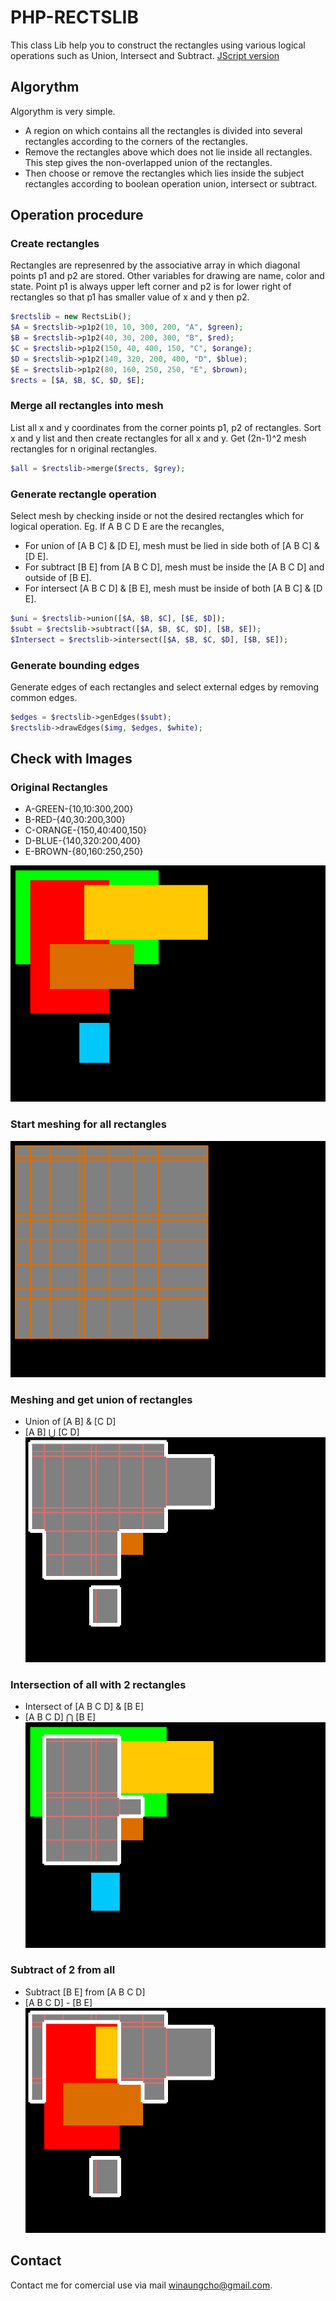 # PHP-RECTSLIB
This class Lib help you to construct the rectangles using various logical operations such as Union, Intersect and Subtract.
[JScript version](https://github.com/winaungcho/JS-RECTSLIB)
## Algorythm
Algorythm is very simple.
- A region on which contains all the rectangles is divided into several rectangles according to the corners of the rectangles.
- Remove the rectangles above which does not lie inside all rectangles. This step gives the non-overlapped union of the rectangles.
- Then choose or remove the rectangles which lies inside the subject rectangles according to boolean operation union, intersect or subtract.

## Operation procedure
### Create rectangles
Rectangles are represenred by the associative array in which diagonal points p1 and p2 are stored. Other variables for drawing are name, color and state. Point p1 is always upper left corner and p2 is for lower right of rectangles so that p1 has smaller value of x and y then p2.
````php
$rectslib = new RectsLib();
$A = $rectslib->p1p2(10, 10, 300, 200, "A", $green);
$B = $rectslib->p1p2(40, 30, 200, 300, "B", $red);
$C = $rectslib->p1p2(150, 40, 400, 150, "C", $orange);
$D = $rectslib->p1p2(140, 320, 200, 400, "D", $blue);
$E = $rectslib->p1p2(80, 160, 250, 250, "E", $brown);
$rects = [$A, $B, $C, $D, $E];
````
### Merge all rectangles into mesh
List all x and y coordinates from the corner points p1, p2 of rectangles. Sort x and y list and then create rectangles for all x and y. Get (2n-1)^2 mesh rectangles for n original rectangles.
````php
$all = $rectslib->merge($rects, $grey);
````
### Generate rectangle operation
Select mesh by checking inside or not the desired rectangles which for logical operation.
Eg. 
If A B C D E are the recangles, 
- For union of [A B C] & [D E], mesh must be lied in side both of [A B C] & [D E].
- For subtract [B E] from [A B C D], mesh must be inside the [A B C D] and outside of [B E].
- For intersect [A B C D] & [B E], mesh must be inside of both [A B C] & [D E].
````php
$uni = $rectslib->union([$A, $B, $C], [$E, $D]);
$subt = $rectslib->subtract([$A, $B, $C, $D], [$B, $E]);
$Intersect = $rectslib->intersect([$A, $B, $C, $D], [$B, $E]);
````

### Generate bounding edges
Generate edges of each rectangles and select external edges by removing common edges.

````php
$edges = $rectslib->genEdges($subt);
$rectslib->drawEdges($img, $edges, $white);
````

## Check with Images
### Original Rectangles

- A-GREEN-{10,10:300,200}
- B-RED-{40,30:200,300}
- C-ORANGE-{150,40:400,150}
- D-BLUE-{140,320:200,400}
- E-BROWN-{80,160:250,250}

![PHP-RECTSLIB](images/rectsorigin.png)

### Start meshing for all rectangles
![PHP-RECTSLIB](images/rectsuniversal.png)

### Meshing and get union of rectangles
* Union of [A B] & [C D]
* [A B] ⋃ [C D]
![PHP-RECTSLIB](images/rectsunion.png)

### Intersection of all with 2 rectangles
* Intersect of [A B C D] & [B E]
* [A B C D] ⋂ [B E]
![PHP-RECTSLIB](images/rectsintersect.png)

### Subtract of 2 from all
* Subtract [B E] from [A B C D]
* [A B C D] - [B E]
![PHP-RECTSLIB](images/rectssubtract.png)

## Contact
Contact me for comercial use via mail winaungcho@gmail.com.



